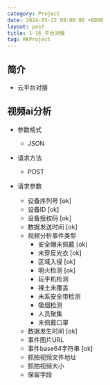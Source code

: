 ```yaml
---
category: Project
date: 2024-05-22 09:00:00 +0800
layout: post
title: 1-16_平台对接
tag: RKProject
---
```

## 简介

+ 云平台对接

## 视频ai分析

+ 参数格式
  + JSON

+ 请求方法
  + POST

+ 请求参数
  + 设备序列号 [ok]
  + 设备ID [ok]
  + 设备授权码 [ok]
  + 数据发送时间 [ok]
  + 视频分析事件类型
    + 安全帽未佩戴 [ok]
    + 未穿反光衣 [ok]
    + 区域入侵 [ok]
    + 明火检测 [ok]
    + 玩手机检测
    + 裸土未覆盖
    + 未系安全带检测
    + 吸烟检测
    + 人员聚集
    + 未佩戴口罩
  + 数据发生时间 [ok]
  + 事件图片URL 
  + 事件base64字符串 [ok]
  + 抓拍视频文件地址
  + 抓拍视频大小
  + 保留字段